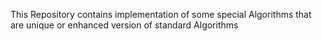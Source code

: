 This Repository contains implementation of some special Algorithms that are unique or enhanced version of standard Algorithms
